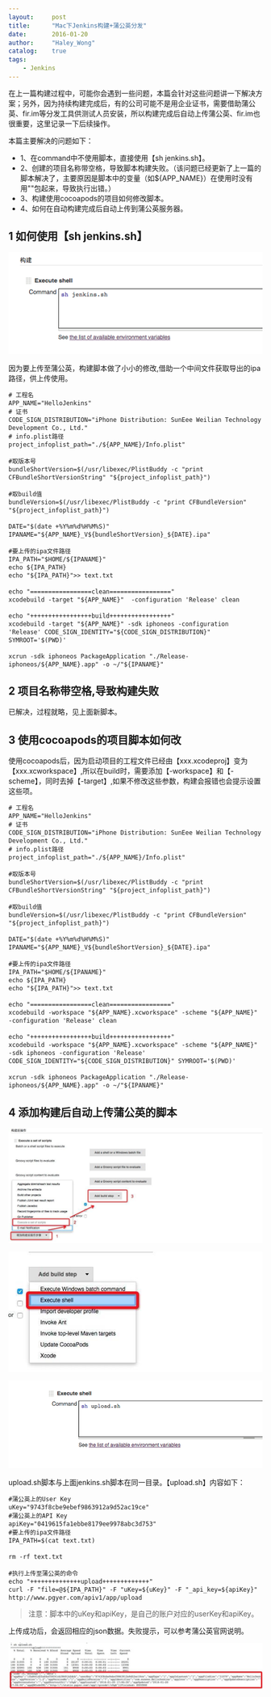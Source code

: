 ```yaml
---
layout:     post
title:      "Mac下Jenkins构建+蒲公英分发"
date:       2016-01-20
author:     "Haley_Wong"
catalog:    true
tags:
    - Jenkins
---
```


在上一篇构建过程中，可能你会遇到一些问题，本篇会针对这些问题讲一下解决方案；另外，因为持续构建完成后，有的公司可能不是用企业证书，需要借助蒲公英、fir.im等分发工具供测试人员安装，所以构建完成后自动上传蒲公英、fir.im也很重要，这里记录一下后续操作。

本篇主要解决的问题如下：
* 1、在command中不使用脚本，直接使用【sh jenkins.sh】。
* 2、创建的项目名称带空格，导致脚本构建失败。（该问题已经更新了上一篇的脚本解决了，主要原因是脚本中的变量（如${APP_NAME}）在使用时没有用""包起来，导致执行出错。）
* 3、构建使用cocoapods的项目如何修改脚本。
* 4、如何在自动构建完成后自动上传到蒲公英服务器。

## 1 如何使用【sh jenkins.sh】

![执行脚本.png](/img/blogs/jenkins-pgyer/img_01.jpg)

因为要上传至蒲公英，构建脚本做了小小的修改,借助一个中间文件获取导出的ipa路径，供上传使用。

```
# 工程名
APP_NAME="HelloJenkins"
# 证书
CODE_SIGN_DISTRIBUTION="iPhone Distribution: SunEee Weilian Technology Development Co., Ltd."
# info.plist路径
project_infoplist_path="./${APP_NAME}/Info.plist"

#取版本号
bundleShortVersion=$(/usr/libexec/PlistBuddy -c "print CFBundleShortVersionString" "${project_infoplist_path}")

#取build值
bundleVersion=$(/usr/libexec/PlistBuddy -c "print CFBundleVersion" "${project_infoplist_path}")

DATE="$(date +%Y%m%d%H%M%S)"
IPANAME="${APP_NAME}_V${bundleShortVersion}_${DATE}.ipa"

#要上传的ipa文件路径
IPA_PATH="$HOME/${IPANAME}"
echo ${IPA_PATH}
echo "${IPA_PATH}">> text.txt

echo "=================clean================="
xcodebuild -target "${APP_NAME}"  -configuration 'Release' clean

echo "+++++++++++++++++build+++++++++++++++++"
xcodebuild -target "${APP_NAME}" -sdk iphoneos -configuration 'Release' CODE_SIGN_IDENTITY="${CODE_SIGN_DISTRIBUTION}" SYMROOT='$(PWD)'

xcrun -sdk iphoneos PackageApplication "./Release-iphoneos/${APP_NAME}.app" -o ~/"${IPANAME}"
```

## 2 项目名称带空格,导致构建失败

已解决，过程就略，见上面新脚本。

## 3 使用cocoapods的项目脚本如何改
使用cocoapods后，因为启动项目的工程文件已经由【xxx.xcodeproj】变为【xxx.xcworkspace】,所以在build时，需要添加【-workspace】和【-scheme】，同时去掉【-target】,如果不修改这些参数，构建会报错也会提示设置这些项。

```
# 工程名
APP_NAME="HelloJenkins"
# 证书
CODE_SIGN_DISTRIBUTION="iPhone Distribution: SunEee Weilian Technology Development Co., Ltd."
# info.plist路径
project_infoplist_path="./${APP_NAME}/Info.plist"

#取版本号
bundleShortVersion=$(/usr/libexec/PlistBuddy -c "print CFBundleShortVersionString" "${project_infoplist_path}")

#取build值
bundleVersion=$(/usr/libexec/PlistBuddy -c "print CFBundleVersion" "${project_infoplist_path}")

DATE="$(date +%Y%m%d%H%M%S)"
IPANAME="${APP_NAME}_V${bundleShortVersion}_${DATE}.ipa"

#要上传的ipa文件路径
IPA_PATH="$HOME/${IPANAME}"
echo ${IPA_PATH}
echo "${IPA_PATH}">> text.txt

echo "=================clean================="
xcodebuild -workspace "${APP_NAME}.xcworkspace" -scheme "${APP_NAME}"  -configuration 'Release' clean

echo "+++++++++++++++++build+++++++++++++++++"
xcodebuild -workspace "${APP_NAME}.xcworkspace" -scheme "${APP_NAME}" -sdk iphoneos -configuration 'Release' CODE_SIGN_IDENTITY="${CODE_SIGN_DISTRIBUTION}" SYMROOT='$(PWD)'

xcrun -sdk iphoneos PackageApplication "./Release-iphoneos/${APP_NAME}.app" -o ~/"${IPANAME}"
```

## 4 添加构建后自动上传蒲公英的脚本

![构建后设置.png](/img/blogs/jenkins-pgyer/img_02.jpg)

![构建后设置脚本.png](/img/blogs/jenkins-pgyer/img_03.jpg)

![构建后待执行的脚本.png](/img/blogs/jenkins-pgyer/img_04.png)

upload.sh脚本与上面jenkins.sh脚本在同一目录。【upload.sh】内容如下：

```
#蒲公英上的User Key
uKey="9743f8cbe9ebef9863912a9d52ac19ce"
#蒲公英上的API Key
apiKey="0419615fa1ebbe8179ee9978abc3d753"
#要上传的ipa文件路径
IPA_PATH=$(cat text.txt)

rm -rf text.txt

#执行上传至蒲公英的命令
echo "++++++++++++++upload+++++++++++++"
curl -F "file=@${IPA_PATH}" -F "uKey=${uKey}" -F "_api_key=${apiKey}" http://www.pgyer.com/apiv1/app/upload
```
>注意：脚本中的uKey和apiKey，是自己的账户对应的userKey和apiKey。

上传成功后，会返回相应的json数据。失败提示，可以参考蒲公英官网说明。

![上传成功返回的json.png](/img/blogs/jenkins-pgyer/img_05.jpg)


